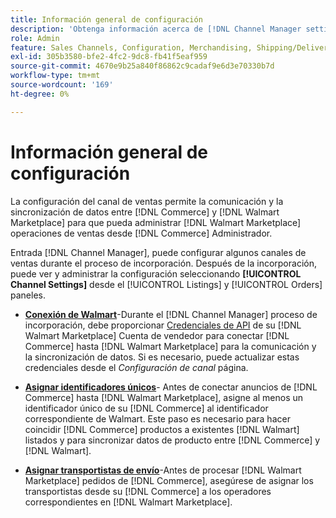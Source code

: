 ```yaml
---
title: Información general de configuración
description: 'Obtenga información acerca de [!DNL Channel Manager settings] para configurar la autenticación y asignar los atributos del catálogo de productos y los transportistas necesarios para coordinar las operaciones de ventas entre [!DNL Commerce] y el [!DNL Walmart Marketplace].'
role: Admin
feature: Sales Channels, Configuration, Merchandising, Shipping/Delivery
exl-id: 305b3580-bfe2-4fc2-9dc8-fb41f5eaf959
source-git-commit: 4670e9b25a840f86862c9cadaf9e6d3e70330b7d
workflow-type: tm+mt
source-wordcount: '169'
ht-degree: 0%

---
```



# Información general de configuración

La configuración del canal de ventas permite la comunicación y la sincronización de datos entre [!DNL Commerce] y [!DNL Walmart Marketplace] para que pueda administrar [!DNL Walmart Marketplace] operaciones de ventas desde [!DNL Commerce] Administrador.

Entrada [!DNL Channel Manager], puede configurar algunos canales de ventas durante el proceso de incorporación. Después de la incorporación, puede ver y administrar la configuración seleccionando **[!UICONTROL Channel Settings]** desde el [!UICONTROL Listings] y [!UICONTROL Orders] paneles.

* **[Conexión de Walmart](manage-wmt-connection.md)**-Durante el [!DNL Channel Manager] proceso de incorporación, debe proporcionar [Credenciales de API](walmart-requirements.md#generate-a-walmart-marketplace-production-api-key) de su [!DNL Walmart Marketplace] Cuenta de vendedor para conectar [!DNL Commerce] hasta [!DNL Walmart Marketplace] para la comunicación y la sincronización de datos. Si es necesario, puede actualizar estas credenciales desde el *Configuración de canal* página.

* **[Asignar identificadores únicos](map-catalog-attributes.md)**- Antes de conectar anuncios de [!DNL Commerce] hasta [!DNL Walmart Marketplace], asigne al menos un identificador único de su [!DNL Commerce] al identificador correspondiente de Walmart. Este paso es necesario para hacer coincidir [!DNL Commerce] productos a existentes [!DNL Walmart] listados y para sincronizar datos de producto entre [!DNL Commerce] y [!DNL Walmart].

* **[Asignar transportistas de envío](map-shipping-carriers.md)**-Antes de procesar [!DNL Walmart Marketplace] pedidos de [!DNL Commerce], asegúrese de asignar los transportistas desde su [!DNL Commerce] a los operadores correspondientes en [!DNL Walmart Marketplace].
